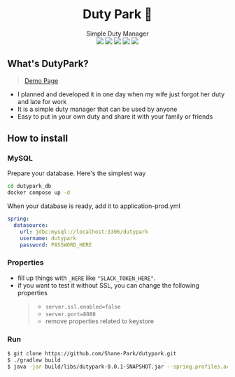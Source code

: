<!--
https://simpleicons.org
<a href="#" target="_blank"><img src="https://img.shields.io/badge/[TEXT YOU WANT]-[COLOR CODE]?style=flat-square&logo=[BRAD NAME]&logoColor=white"/></a>
-->

<div align="center">
<h1>Duty Park 📆</h1>
Simple Duty Manager <br>
<a href="#" target="_blank"><img src="https://img.shields.io/badge/Kotlin-7F52FF?style=flat-square&logo=Kotlin&logoColor=white"/></a>
<a href="#" target="_blank"><img src="https://img.shields.io/badge/Spring Boot-6DB33F?style=flat-square&logo=Spring-Boot&logoColor=white"/></a>
<a href="#" target="_blank"><img src="https://img.shields.io/badge/JPA-ED2761?style=flat-square&logo=Spring&logoColor=white"/></a>
<a href="#" target="_blank"><img src="https://img.shields.io/badge/MySQL-4479A1?style=flat-square&logo=MySQL&logoColor=white"/></a>
<a href="#" target="_blank"><img src="https://img.shields.io/badge/Thymeleaf-005F0F?style=flat-square&logo=Thymeleaf&logoColor=white"/></a>
</div>

## What's DutyPark?

> [Demo Page](https://dutypark.o-r.kr)

- I planned and developed it in one day when my wife just forgot her duty and late for work
- It is a simple duty manager that can be used by anyone
- Easy to put in your own duty and share it with your family or friends

## How to install

### MySQL

Prepare your database. Here's the simplest way

```bash
cd dutypark_db
docker compose up -d
```

When your database is ready, add it to application-prod.yml

```yaml
spring:
  datasource:
    url: jdbc:mysql://localhost:3306/dutypark
    username: dutypark
    password: PASSWORD_HERE
```

### Properties

- fill up things with `_HERE` like `"SLACK_TOKEN_HERE"`.
- if you want to test it without SSL, you can change the following properties
  > - `server.ssl.enabled=false`
  > - `server.port=8080`
  > - remove properties related to keystore

### Run

```bash
$ git clone https://github.com/Shane-Park/dutypark.git
$ ./gradlew build
$ java -jar build/libs/dutypark-0.0.1-SNAPSHOT.jar --spring.profiles.active=prod
```
